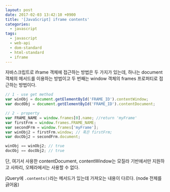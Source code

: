 ```yaml
---
layout: post
date: 2017-02-03 13:42:10 +0900
title: '[JavaScript] iframe contents'
categories:
  - javascript
tags:
  - javascript
  - web-api
  - dom-standard
  - html-standard
  - iframe
---
```


자바스크립트로 iframe 객체에 접근하는 방법은 두 가지가 있는데, 하나는 document 객체의 메서드를 이용하는 방법이고 두 번째는 window 객체의 frames 프로퍼티로 접근하는 방법이다.

```js
// 1 - use get method
var winObj = document.getElementById('FRAME_ID').contentWindow;
var docdObj = document.getElementById('FRAME_ID').contentDocument;

// 2 - property
var FRAME_NAME = window.frames[0].name; //return 'myFrame'
var firstFrm = window.frames.FRAME_NAME;
var secondFrm = window.frames['myFrame'];
var winObj2 = firstFrm.window; // 혹은 firstFrm;
var docObj2 = secondFrm.document;

winObj == winObj2; // true
docObj == docObj2; // true
```

단, 여기서 사용한 contentDocument, contentWindow는 모질라 기반에서만 지원하고 사파리, 오페라에서는 사용할 수 없다.

jQuery에 `.contents()`라는 메서드가 있는데 가져오는 내용이 다르다. (node 전체를 긁어옴)
